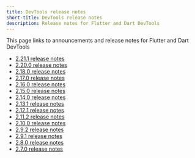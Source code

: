 ```yaml
---
title: DevTools release notes
short-title: DevTools release notes
description: Release notes for Flutter and Dart DevTools
---
```


This page links to announcements and release notes for
Flutter and Dart DevTools

* [2.21.1 release notes][]
* [2.20.0 release notes][]
* [2.18.0 release notes][]
* [2.17.0 release notes][]
* [2.16.0 release notes][]
* [2.15.0 release notes][]
* [2.14.0 release notes][]
* [2.13.1 release notes][]
* [2.12.1 release notes][]
* [2.11.2 release notes][]
* [2.10.0 release notes][]
* [2.9.2 release notes][]
* [2.9.1 release notes][]
* [2.8.0 release notes][]
* [2.7.0 release notes][]

[2.21.1 release notes]: {{site.url}}/development/tools/devtools/release-notes/release-notes-2.21.1
[2.20.0 release notes]: {{site.url}}/development/tools/devtools/release-notes/release-notes-2.20.0
[2.18.0 release notes]: {{site.url}}/development/tools/devtools/release-notes/release-notes-2.18.0
[2.17.0 release notes]: {{site.url}}/development/tools/devtools/release-notes/release-notes-2.17.0
[2.16.0 release notes]: {{site.url}}/development/tools/devtools/release-notes/release-notes-2.16.0
[2.15.0 release notes]: {{site.url}}/development/tools/devtools/release-notes/release-notes-2.15.0
[2.14.0 release notes]: {{site.url}}/development/tools/devtools/release-notes/release-notes-2.14.0
[2.13.1 release notes]: {{site.url}}/development/tools/devtools/release-notes/release-notes-2.13.1
[2.12.1 release notes]: {{site.url}}/development/tools/devtools/release-notes/release-notes-2.12.1
[2.11.2 release notes]: {{site.url}}/development/tools/devtools/release-notes/release-notes-2.11.2
[2.10.0 release notes]: {{site.url}}/development/tools/devtools/release-notes/release-notes-2.10.0
[2.9.2 release notes]: {{site.url}}/development/tools/devtools/release-notes/release-notes-2.9.2
[2.9.1 release notes]: {{site.url}}/development/tools/devtools/release-notes/release-notes-2.9.1
[2.8.0 release notes]: {{site.url}}/development/tools/devtools/release-notes/release-notes-2.8.0
[2.7.0 release notes]: {{site.url}}/development/tools/devtools/release-notes/release-notes-2.7.0
